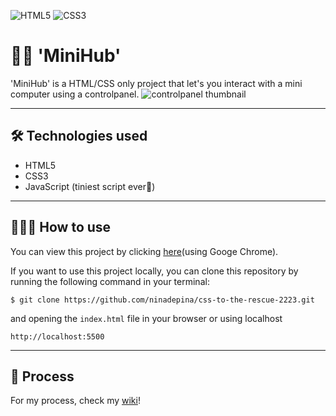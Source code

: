 ![HTML5](https://img.shields.io/badge/html5-%23E34F26.svg?style=for-the-badge&logo=html5&logoColor=white) ![CSS3](https://img.shields.io/badge/css3-%231572B6.svg?style=for-the-badge&logo=css3&logoColor=white)

# 👋🏼 'MiniHub'
'MiniHub' is a HTML/CSS only project that let's you interact with a mini computer using a controlpanel.
![controlpanel thumbnail](https://user-images.githubusercontent.com/89778503/224073532-0e051f45-31ff-4550-8c6e-60e510c5512a.png)

---

## 🛠️ Technologies used
- HTML5
- CSS3
- JavaScript (tiniest script ever🥺)

---

## 👩🏼‍💻 How to use
You can view this project by clicking [here](https://ninadepina-cssttr.vercel.app)(using Googe Chrome).

If you want to use this project locally, you can clone this repository by running the following command in your terminal:
```
$ git clone https://github.com/ninadepina/css-to-the-rescue-2223.git
```
and opening the `index.html` file in your browser or using localhost
```
http://localhost:5500
```

---

## 📄 Process
For my process, check my [wiki](https://github.com/ninadepina/css-to-the-rescue-2223/wiki)!
